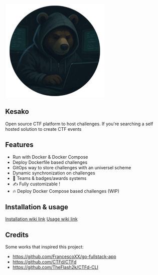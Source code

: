 ![logo no text](frontend/public/logo-no-text.png)

## Kesako

Open source CTF platform to host challenges.
If you're searching a self hosted solution to create CTF events

## Features

- Run with Docker & Docker Compose
- Deploy Dockerfile based challenges
- GitOps way to store challenges with an universel scheme
- Dynamic synchronization on challenges
- 👯 Teams & badges/awards systems
- ✍️ Fully customizable !
- 🔥 Deploy Docker Compose based challenges (WIP)

## Installation & usage

[Installation wiki link](https://github.com/h0lm0/pwnthemall/wiki/Installation)
[Usage wiki link](https://github.com/h0lm0/pwnthemall/wiki/Usage)

## Credits

Some works that inspired this project:

- https://github.com/FrancescoXX/go-fullstack-app
- https://github.com/CTFd/CTFd
- https://github.com/TheFlash2k/CTFd-CLI
